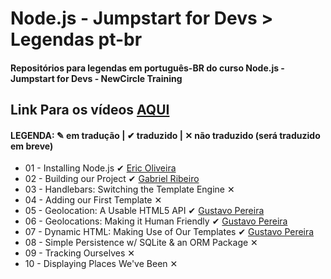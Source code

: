 # Node.js - Jumpstart for Devs > Legendas pt-br

#### Repositórios para legendas em português-BR do curso Node.js - Jumpstart for Devs - NewCircle Training

## Link Para os vídeos [AQUI](http://www.youtube.com/watch?v=jXgAcjVQZ6c&list=SPndbWGuLoHeaqf-IS7Ni0d6pIxLfLUynV)

#### LEGENDA: ✎ em tradução | ✔ traduzido | ✕ não traduzido (será traduzido em breve)

* 01 - Installing Node.js ✔ [Eric Oliveira](https://github.com/eoop/eo_op)
* 02 - Building our Project ✔ [Gabriel Ribeiro](https://github.com/BielRibeiro)
* 03 - Handlebars: Switching the Template Engine ✕
* 04 - Adding our First Template ✕
* 05 - Geolocation: A Usable HTML5 API ✔ [Gustavo Pereira](https://github.com/gustavodemari)
* 06 - Geolocations: Making it Human Friendly ✔ [Gustavo Pereira](https://github.com/gustavodemari)
* 07 - Dynamic HTML: Making Use of Our Templates ✔ [Gustavo Pereira](https://github.com/gustavodemari)
* 08 - Simple Persistence w/ SQLite & an ORM Package ✕
* 09 - Tracking Ourselves ✕
* 10 - Displaying Places We've Been ✕
